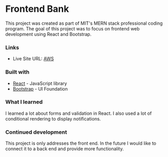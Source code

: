 # Frontend Bank

This project was created as part of MIT's MERN stack professional coding program. The goal of this project was to focus on frontend web development using React and Bootstrap.

### Links

-   Live Site URL: [AWS](http://emerson-day-bankingapp.s3-website-us-west-1.amazonaws.com/)

### Built with

-   [React](https://reactjs.org/) - JavaScript library
-   [Bootstrap](https://react-bootstrap.github.io/) - UI Foundation

### What I learned

I learned a lot about forms and validation in React. I also used a lot of conditional rendering to display notifications.

### Continued development

This project is only addresses the front end. In the future I would like to connect it to a back end and provide more functionality.
